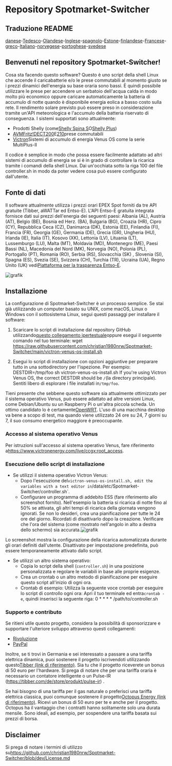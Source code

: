 # Repository Spotmarket-Switcher

## Traduzione README

[danese](README.da.md)-[Tedesco](README.de.md)-[Olandese](README.nl.md)-[Inglese](README.md)-[spagnolo](README.es.md)-[Estone](README.et.md)-[finlandese](README.fi.md)-[Francese](README.fr.md)-[greco](README.el.md)-[Italiano](README.it.md)-[norvegese](README.no.md)-[portoghese](README.pt.md)-[svedese](README.sv.md)

## Benvenuti nel repository Spotmarket-Switcher!

Cosa sta facendo questo software?
Questo è uno script della shell Linux che accende il caricabatterie e/o le prese commutabili al momento giusto se i prezzi dinamici dell'energia su base oraria sono bassi.
È quindi possibile utilizzare le prese per accendere un serbatoio dell'acqua calda in modo molto più economico oppure caricare automaticamente la batteria di accumulo di notte quando è disponibile energia eolica a basso costo sulla rete.
Il rendimento solare previsto può essere preso in considerazione tramite un'API meteorologica e l'accumulo della batteria riservato di conseguenza.
I sistemi supportati sono attualmente:

-   Prodotti Shelly (come[Shelly Spina S](https://shellyparts.de/products/shelly-plus-plug-s)O[Shelly Plus](https://shellyparts.de/products/shelly-plus-1pm))
-   [AVMFritz!DECT200](https://avm.de/produkte/smart-home/fritzdect-200/)E[210](https://avm.de/produkte/smart-home/fritzdect-210/)prese commutabili
-   [Victron](https://www.victronenergy.com/)Sistemi di accumulo di energia Venus OS come la serie MultiPlus-II

Il codice è semplice in modo che possa essere facilmente adattato ad altri sistemi di accumulo di energia se si è in grado di controllare la ricarica tramite i comandi della shell Linux.
Dai un'occhiata sotto la riga 100 del file controller.sh in modo da poter vedere cosa può essere configurato dall'utente.

## Fonte di dati

Il software attualmente utilizza i prezzi orari EPEX Spot forniti da tre API gratuite (Tibber, aWATTar ed Entso-E).
L'API Entso-E gratuita integrata fornisce dati sui prezzi dell'energia dei seguenti paesi:
Albania (AL), Austria (AT), Belgio (BE), Bosnia ed Herz. (BA), Bulgaria (BG), Croazia (HR), Cipro (CY), Repubblica Ceca (CZ), Danimarca (DK), Estonia (EE), Finlandia (FI), Francia (FR), Georgia (GE), Germania (DE), Grecia (GR), Ungheria (HU), Irlanda (IE), Italia (IT), Kosovo (XK), Lettonia (LV), Lituania (LT), Lussemburgo (LU), Malta (MT), Moldavia (MD), Montenegro (ME), Paesi Bassi (NL), Macedonia del Nord (MK), Norvegia (NO), Polonia (PL), Portogallo (PT), Romania (RO), Serbia (RS), Slovacchia (SK) , Slovenia (SI), Spagna (ES), Svezia (SE), Svizzera (CH), Turchia (TR), Ucraina (UA), Regno Unito (UK) vedi[Piattaforma per la trasparenza Entso-E](https://transparency.entsoe.eu/transmission-domain/r2/dayAheadPrices/show).

![grafik](https://user-images.githubusercontent.com/6513794/224442951-c0155a48-f32b-43f4-8014-d86d60c3b311.png)

## Installazione

La configurazione di Spotmarket-Switcher è un processo semplice. Se stai già utilizzando un computer basato su UNIX, come macOS, Linux o Windows con il sottosistema Linux, segui questi passaggi per installare il software:

1.  Scaricare lo script di installazione dal repository GitHub utilizzando[questo collegamento ipertestuale](https://raw.githubusercontent.com/christian1980nrw/Spotmarket-Switcher/main/victron-venus-os-install.sh)oppure esegui il seguente comando nel tuo terminale:
        wget https://raw.githubusercontent.com/christian1980nrw/Spotmarket-Switcher/main/victron-venus-os-install.sh

2.  Esegui lo script di installazione con opzioni aggiuntive per preparare tutto in una sottodirectory per l'ispezione. Per esempio:
        DESTDIR=/tmp/foo sh victron-venus-os-install.sh
    If you're using Victron Venus OS, the correct DESTDIR should be `/`(la directory principale). Sentiti libero di esplorare i file installati in`/tmp/foo`.

Tieni presente che sebbene questo software sia attualmente ottimizzato per il sistema operativo Venus, può essere adattato ad altre versioni Linux, come Debian/Ubuntu su un Raspberry Pi o un'altra piccola scheda. Un ottimo candidato lo è certamente[OpenWRT](https://www.openwrt.org). L'uso di una macchina desktop va bene a scopo di test, ma quando viene utilizzato 24 ore su 24, 7 giorni su 7, il suo consumo energetico maggiore è preoccupante.

### Accesso al sistema operativo Venus

Per istruzioni sull'accesso al sistema operativo Venus, fare riferimento a<https://www.victronenergy.com/live/ccgx:root_access>.

### Esecuzione dello script di installazione

-   Se utilizzi il sistema operativo Victron Venus:
    -   Dopo l'esecuzione del`victron-venus-os-install.sh, edit the variables with a text editor in`/data/etc/Spotmarket-Switcher/controller.sh\`.
    -   Configurare un programma di addebito ESS (fare riferimento allo screenshot fornito). Nell'esempio la batteria si ricarica di notte fino al 50% se attivata, gli altri tempi di ricarica della giornata vengono ignorati. Se non lo desideri, crea una pianificazione per tutte le 24 ore del giorno. Ricordati di disattivarlo dopo la creazione. Verificare che l'ora del sistema (come mostrato nell'angolo in alto a destra dello schermo) sia accurata.![grafik](https://user-images.githubusercontent.com/6513794/206877184-b8bf0752-b5d5-4c1b-af15-800b6499cfc7.png)

Lo screenshot mostra la configurazione della ricarica automatizzata durante gli orari definiti dall'utente. Disattivato per impostazione predefinita, può essere temporaneamente attivato dallo script.

-   Se utilizzi un altro sistema operativo:
    -   Copia lo script della shell (`controller.sh`) in una posizione personalizzata e regolare le variabili in base alle proprie esigenze.
    -   Crea un crontab o un altro metodo di pianificazione per eseguire questo script all'inizio di ogni ora.
    -   Crontab di esempio:
          Utilizza la seguente voce crontab per eseguire lo script di controllo ogni ora:
          Apri il tuo terminale ed entra`crontab -e`, quindi inserisci la seguente riga:
            0 * * * * /path/to/controller.sh

### Supporto e contributo

Se ritieni utile questo progetto, considera la possibilità di sponsorizzare e supportare l'ulteriore sviluppo attraverso questi collegamenti:

-   [Rivoluzione](https://revolut.me/christqki2)
-   [PayPal](https://paypal.me/christian1980nrw)

Inoltre, se ti trovi in ​​Germania e sei interessato a passare a una tariffa elettrica dinamica, puoi sostenere il progetto iscrivendoti utilizzando questo[Tibber (link di riferimento)](https://invite.tibber.com/ojgfbx2e). Sia tu che il progetto riceverete un bonus di 50 euro per l'hardware. Si prega di notare che per una tariffa oraria è necessario un contatore intelligente o un Pulse-IR (<https://tibber.com/de/store/produkt/pulse-ir>) .

Se hai bisogno di una tariffa per il gas naturale o preferisci una tariffa elettrica classica, puoi comunque sostenere il progetto[Octopus Energy (link di riferimento)](https://share.octopusenergy.de/glass-raven-58).
Ricevi un bonus di 50 euro per te e anche per il progetto.
Octopus ha il vantaggio che i contratti hanno solitamente solo una durata mensile. Sono ideali, ad esempio, per sospendere una tariffa basata sui prezzi di borsa.

## Disclaimer

Si prega di notare i termini di utilizzo su<https://github.com/christian1980nrw/Spotmarket-Switcher/blob/dev/License.md>
